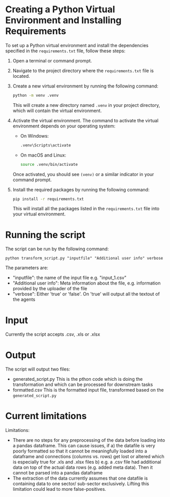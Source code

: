 # Creating a Python Virtual Environment and Installing Requirements

To set up a Python virtual environment and install the dependencies specified in the `requirements.txt` file, follow these steps:

1. Open a terminal or command prompt.

2. Navigate to the project directory where the `requirements.txt` file is located.

3. Create a new virtual environment by running the following command:

   ```bash
   python -m venv .venv
   ```

   This will create a new directory named `.venv` in your project directory, which will contain the virtual environment.

4. Activate the virtual environment. The command to activate the virtual environment depends on your operating system:

   - On Windows:

     ```bash
     .venv\Scripts\activate
     ```

   - On macOS and Linux:

     ```bash
     source .venv/bin/activate
     ```

   Once activated, you should see `(venv)` or a similar indicator in your command prompt.

5. Install the required packages by running the following command:

   ```bash
   pip install -r requirements.txt
   ```

   This will install all the packages listed in the `requirements.txt` file into your virtual environment.

# Running the script

The script can be run by the following command:

`python transform_script.py "inputfile" "Additional user info" verbose`

The parameters are:

- "inputfile": the name of the input file e.g. "input_1.csv"
- "Additional user info": Meta information about the file, e.g. information provided by the uploader of the file
- "verbose": Either 'true' or 'false'. On 'true' will output all the textout of the agents

# Input

Currently the script accepts .csv, .xls or .xlsx

# Output

The script will output two files:

- generated_script.py
  This is the pthon code which is doing the transformation and which can be processed for downstream tasks
- formatted.csv
  This is the formatted input file, transformed based on the `generated_script.py`

# Current limitations

Limitations:

- There are no steps for any preprocessing of the data before loading into a pandas dataframe. This can cause issues, if
  a) the datafile is very poorly formatted so that it cannot be meaningfully loaded into a dataframe and connections (columns vs. rows) get lost or altered which is especially true for .xls and .xlsx files
  b) e.g. a .csv file had additional data on top of the actual data rows (e.g. added meta data). Then it cannot be parsed into a pandas dataframe
- The extraction of the data currently assumes that one datafile is containing data to one sector/ sub-sector exclusively. Lifting this limitation could lead to more false-positives.
